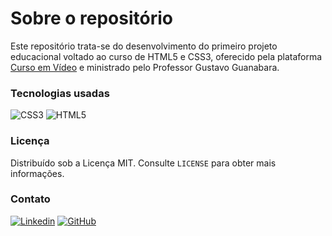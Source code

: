 # Sobre o repositório
 Este repositório trata-se do desenvolvimento do primeiro projeto educacional voltado ao curso de HTML5 e CSS3, oferecido pela plataforma <a href="https://www.cursoemvideo.com/">Curso em Vídeo</a> e ministrado pelo Professor Gustavo Guanabara.

### Tecnologias usadas
![CSS3](https://img.shields.io/badge/-CSS-333333?style=flat&logo=CSS3&logoColor=1572B6)
![HTML5](https://img.shields.io/badge/-HTML-333333?style=flat&logo=HTML5)

### Licença
Distribuído sob a Licença MIT. Consulte <code>LICENSE</code> para obter mais informações.

### Contato
[![Linkedin](https://img.shields.io/badge/Fabrício%20Alves%20Smargiasse-blue?style=flat-square&logo=Linkedin&logoColor=white&link=LINK-DO-SEU-LINKEDIN)](https://www.linkedin.com/in/fabricio-alves-smargiasse/)
[![GitHub](https://img.shields.io/github/followers/fabricio-smarg?label=follow&style=social)](https://github.com/fabricio-smarg)
